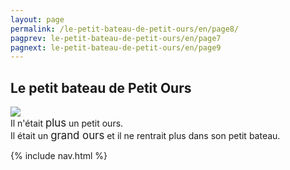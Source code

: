 ```yaml
---
layout: page
permalink: /le-petit-bateau-de-petit-ours/en/page8/
pagprev: le-petit-bateau-de-petit-ours/en/page7
pagnext: le-petit-bateau-de-petit-ours/en/page9
---
```


## Le petit bateau de Petit Ours

<img src="{{ site.baseurl }}/img/le-petit-bateau-de-petit-ours/page8.jpg"/>

<div class="childbook-text">
Il n'était <big>plus</big> un petit ours.
<br />
Il était un <big>grand ours</big> et il ne rentrait plus dans son petit bateau.
</div>

{% include nav.html %}
